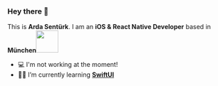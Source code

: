 ### Hey there 👋
This is **Arda Sentürk**. I am an **iOS & React Native Developer** based in **München**<a href="url"><img src="https://img-premium.flaticon.com/png/512/2102/premium/2102511.png?token=exp=1630326905~hmac=c064ca459768f4a3983d76dbc5600dbe" height="50" width="50" ></a>
- 💻 I'm not working at the moment!
- 🧑‍💻 I’m currently learning **[SwiftUI](https://developer.apple.com/documentation/swiftui)**